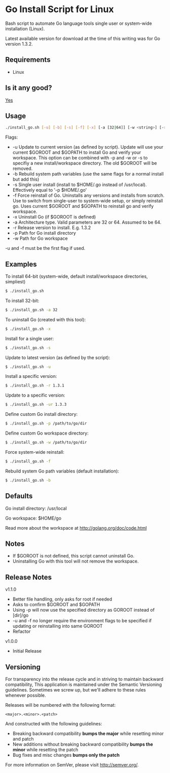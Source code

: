 Go Install Script for Linux
===========================

Bash script to automate Go language tools single user or system-wide installation (Linux).

Latest available version for download at the time of this writing was for Go version 1.3.2.

Requirements
------------

* Linux

Is it any good?
---------------

[Yes](https://news.ycombinator.com/item?id=3067434)

Usage
-----

```bash
./install_go.sh [-u] [-b] [-s] [-f] [-x] [-a [32|64]] [-w <string>] [-r <string>] [-p <string>]
```

Flags:
* -u Update to current version (as defined by script). Update will use your current $GOROOT and $GOPATH to install Go and verify your workspace.
     This option can be combined with -p and -w or -s to specifiy a new install/workspace directory. The old $GOROOT will be removed.
* -b Rebuild system path variables (use the same flags for a normal install but add this)
* -s Single user install (install to $HOME/.go instead of /usr/local). Effectively equal to '-p $HOME/.go'
* -f Force reinstall of Go. Uninstalls any versions and installs from scratch. Use to switch from single-user to system-wide setup, or simply reinstall go. Uses current $GOROOT and $GOPATH to reinstall go and verify workspace.
* -x Uninstall Go (if $GOROOT is defined)
* -a Architecture type. Valid parameters are 32 or 64. Assumed to be 64.
* -r Release version to install. E.g. 1.3.2
* -p Path for Go install directory
* -w Path for Go workspace

-u and -f must be the first flag if used.

Examples
--------

To install 64-bit (system-wide, default install/workspace directories, simpliest)

```bash
$ ./install_go.sh
```

To install 32-bit:

```bash
$ ./install_go.sh -a 32
```

To uninstall Go (created with this tool):

```bash
$ ./install_go.sh -x
```

Install for a single user:

```bash
$ ./install_go.sh -s
```

Update to latest version (as defined by the script):

```bash
$ ./install_go.sh -u
```

Install a specific version:

```bash
$ ./install_go.sh -r 1.3.1
```

Update to a specific version:

```bash
$ ./install_go.sh -ur 1.3.3
```

Define custom Go install directory:

```bash
$ ./install_go.sh -p /path/to/go/dir
```

Define custom Go workspace directory:

```bash
$ ./install_go.sh -w /path/to/go/dir
```

Force system-wide reinstall:

```bash
$ ./install_go.sh -f
```

Rebuild system Go path variables (default installation):

```bash
$ ./install_go.sh -b
```

Defaults
--------

Go install directory: /usr/local

Go workspace: $HOME/go

Read more about the workspace at http://golang.org/doc/code.html

Notes
-----

* If $GOROOT is not defined, this script cannot uninstall Go.
* Uninstalling Go with this tool will not remove the workspace.

Release Notes
-------------

v1.1.0

- Better file handling, only asks for root if needed
- Asks to confirm $GOROOT and $GOPATH
- Using -p will now use the specified directory as GOROOT instead of [dir]/go
- -u and -f no longer require the environment flags to be specified if updating or reinstalling into same GOROOT
- Refactor

v1.0.0

- Initial Release

Versioning
----------

For transparency into the release cycle and in striving to maintain backward compatibility,
This application is maintained under the Semantic Versioning guidelines.
Sometimes we screw up, but we'll adhere to these rules whenever possible.

Releases will be numbered with the following format:

`<major>.<minor>.<patch>`

And constructed with the following guidelines:

- Breaking backward compatibility **bumps the major** while resetting minor and patch
- New additions without breaking backward compatibility **bumps the minor** while resetting the patch
- Bug fixes and misc changes **bumps only the patch**

For more information on SemVer, please visit <http://semver.org/>.